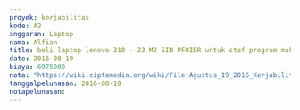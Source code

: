 ```yaml
---
proyek: kerjabilitas
kode: A2
anggaran: Laptop
nama: Alfian
title: beli laptop lenovo 310 - 23 MJ SIN PFOIDR untuk staf program makasar
date: 2016-08-19
biaya: 6975000
nota: "https://wiki.ciptamedia.org/wiki/File:Agustus_19_2016_Kerjabilitas_A2_laptop_lenovo_yusnaeni159.jpg"
tanggalpelunasan: 2016-08-19
notapelunasan:
---
```


